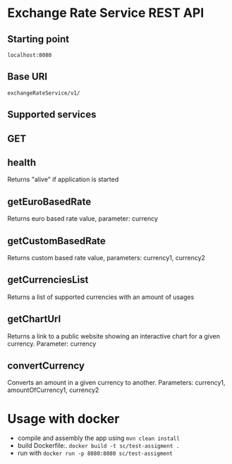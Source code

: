 # Exchange Rate Service REST API

## Starting point
`localhost:8080`

## Base URI
`exchangeRateService/v1/`

## Supported services

## GET
## health
Returns "alive" if application is started

## getEuroBasedRate
Returns euro based rate value, parameter: currency

## getCustomBasedRate
Returns custom based rate value, parameters: currency1, currency2

## getCurrenciesList
Returns a list of supported currencies with an amount of usages

## getChartUrl
Returns a link to a public website showing an interactive chart for a given
currency. Parameter: currency

## convertCurrency
Converts an amount in a given currency to another. Parameters: currency1, amountOfCurrency1, currency2

# Usage with docker

* compile and assembly the app using `mvn clean install`
* build Dockerfile:. `docker build -t sc/test-assigment .`
* run with `docker run -p 8080:8080 sc/test-assigment`